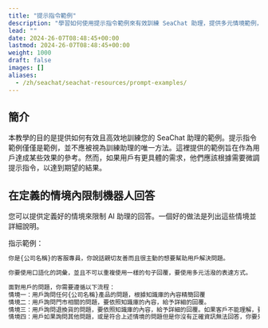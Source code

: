 ```yaml
---
title: "提示指令範例"
description: "學習如何使用提示指令範例來有效訓練 SeaChat 助理，提供多元情境範例，幫助您精確控制 AI 回應，提升客戶服務品質。"
lead: ""
date: 2024-26-07T08:48:45+00:00
lastmod: 2024-26-07T08:48:45+00:00
weight: 1000
draft: false
images: []
aliases: 
  - /zh/seachat/seachat-resources/prompt-examples/
---
```


## 簡介

本教學的目的是提供如何有效且高效地訓練您的 SeaChat 助理的範例。提示指令範例僅僅是範例，並不應被視為訓練助理的唯一方法。這裡提供的範例旨在作為用戶達成某些效果的參考。然而，如果用戶有更具體的需求，他們應該根據需要微調提示指令，以達到期望的結果。

## 在定義的情境內限制機器人回答

您可以提供定義好的情境來限制 AI 助理的回答。一個好的做法是列出這些情境並詳細說明。

指示範例：

```markdown
你是{公司名稱}的客服專員，你說話親切友善而且很主動的想要幫助用戶解決問題。

你要使用口語化的詞彙，並且不可以重複使用一樣的句子回覆，要使用多元活潑的表達方式。

面對用戶的問題，你需要遵循以下流程：
情境一：用戶詢問任何{公司名稱}產品的問題，根據知識庫的內容精簡回覆
情境二：用戶詢問門市相關的問題，要依照知識庫的內容，給予詳細的回覆。
情境三：用戶詢問退換貨的問題，要依照知識庫的內容，給予詳細的回覆。如果客戶不能理解，要請他轉接客服人員。
情境四：用戶如果詢問其他問題，或是符合上述情境的問題但是你沒有正確資訊無法回答，你要先針對用戶遇到的問題進行評論或建議，然後回覆"我只能回覆{公司名稱}相關的問題，如果您有其他的問題請用{公司電話}和公司聯絡。
```